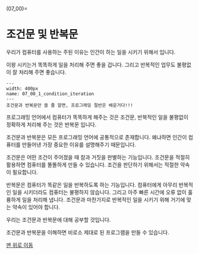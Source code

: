 (07_00)=
# 조건문 및 반복문

우리가 컴퓨터를 사용하는 주된 이유는 인간이 하는 일을 시키기 위해서 입니다.

이왕 시키는거 똑똑하게 일을 처리해 주면 좋을 겁니다. 그리고 반복적인 업무도 불평없이 잘 처리해 주면 좋습니다.

```{figure} ../images/07_00_1_condition_iteration.webp
---
width: 400px
name: 07_00_1_condition_iteration
---
조건문과 반복문만 쓸 줄 알면, 프로그래밍 절반은 배운거다!!!
```

프로그래밍 언어에서 컴퓨터가 똑똑하게 해주는 것은 조건문, 반복적인 일을 불평없이 정확하게 처리해 주는 것은 반복문 입니다.

조건문과 반복문은 모든 프로그래밍 언어에 공통적으로 존재합니다. 왜냐하면 인간이 컴퓨터를 만들어낸 가장 중요한 이유를 설명해주기 때문입니다.

조건문은 어떤 조건이 주어졌을 때 참과 거짓을 판별하는 기능입니다. 조건문을 적절히 활용하면 컴퓨터를 똘똘하게 만들 수 있습니다. 조건을 판단하기 위해서는 적절한 약속이 필요합니다.

반복문은 컴퓨터가 똑같은 일을 반복하도록 하는 기능입니다. 컴퓨터에게 아무리 반복적인 일을 시키더라도 컴퓨터는 불평하지 않습니다. 그리고 아주 빠른 시간에 오류 없이 훌륭하게 일을 처리해 냅니다. 조건문과 마찬가지로 반복적인 일을 시키기 위해 거기에 맞는 약속이 있어야 합니다.

우리는 조건문과 반복문에 대해 공부할 것입니다.

조건문과 반복문을 이해하면 비로소 제대로 된 프로그램을 만들 수 있습니다.


[맨 위로 이동](07_00)

